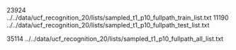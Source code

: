 23924 ../../data/ucf_recognition_20/lists/sampled_t1_p10_fullpath_train_list.txt
11190 ../../data/ucf_recognition_20/lists/sampled_t1_p10_fullpath_test_list.txt

35114 ../../data/ucf_recognition_20/lists/sampled_t1_p10_fullpath_all_list.txt
